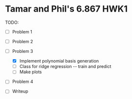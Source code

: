 # Tamar and Phil's 6.867 HWK1

TODO:

- [ ] Problem 1
- [ ] Problem 2
- [ ] Problem 3
    - [x] Implement polynomial basis generation
    - [ ] Class for ridge regression -- train and predict
    - [ ] Make plots  
- [ ] Problem 4
- [ ] Writeup

